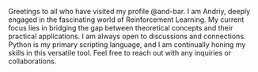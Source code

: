 Greetings to all who have visited my profile @and-bar. I am Andriy, deeply engaged in the fascinating world of Reinforcement Learning. My current focus lies in bridging the gap between theoretical concepts and their practical applications. I am always open to discussions and connections. Python is my primary scripting language, and I am continually honing my skills in this versatile tool. Feel free to reach out with any inquiries or collaborations.

<!---
and-bar/and-bar is a ✨ special ✨ repository because its `README.md` (this file) appears on your GitHub profile.
You can click the Preview link to take a look at your changes.
--->
